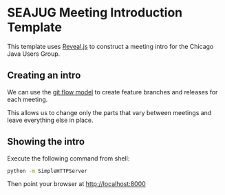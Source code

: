 # SEAJUG Meeting Introduction Template

This template uses [Reveal.js](https://github.com/hakimel/reveal.js/) to construct a meeting intro for the Chicago Java Users Group. 

## Creating an intro

We can use the [git flow model](http://nvie.com/posts/a-successful-git-branching-model/) to create feature branches and releases for each meeting.

This allows us to change only the parts that vary between meetings and leave everything else in place.

## Showing the intro

Execute the following command from shell:

```bash
python -m SimpleHTTPServer
```

Then point your browser at [http://localhost:8000](http://localhost:8000)